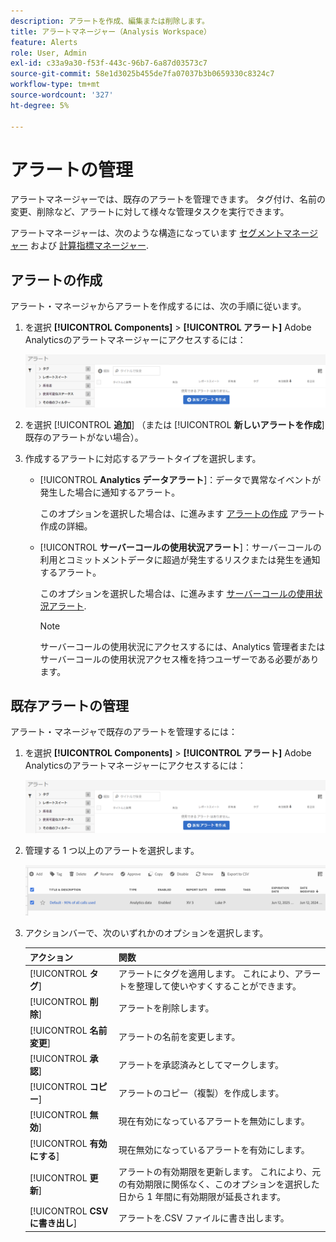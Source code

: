 ```yaml
---
description: アラートを作成、編集または削除します。
title: アラートマネージャー（Analysis Workspace）
feature: Alerts
role: User, Admin
exl-id: c33a9a30-f53f-443c-96b7-6a87d03573c7
source-git-commit: 58e1d3025b455de7fa07037b3b0659330c8324c7
workflow-type: tm+mt
source-wordcount: '327'
ht-degree: 5%

---
```



# アラートの管理

アラートマネージャーでは、既存のアラートを管理できます。 タグ付け、名前の変更、削除など、アラートに対して様々な管理タスクを実行できます。

アラートマネージャーは、次のような構造になっています [セグメントマネージャー](https://experienceleague.adobe.com/docs/analytics/components/segmentation/segmentation-workflow/seg-manage.html?lang=ja) および [計算指標マネージャー](https://experienceleague.adobe.com/docs/analytics/components/calculated-metrics/calcmetric-workflow/cm-manager.html?lang=ja).

## アラートの作成

アラート・マネージャからアラートを作成するには、次の手順に従います。

1. を選択 **[!UICONTROL Components]** > **[!UICONTROL アラート]** Adobe Analyticsのアラートマネージャーにアクセスするには：

   ![](assets/alert-manager.png)

1. を選択 [!UICONTROL **追加**] （または [!UICONTROL **新しいアラートを作成**] 既存のアラートがない場合）。

1. 作成するアラートに対応するアラートタイプを選択します。

   * [!UICONTROL **Analytics データアラート**]：データで異常なイベントが発生した場合に通知するアラート。

     このオプションを選択した場合は、に進みます [アラートの作成](/help/analyze/analysis-workspace/c-intelligent-alerts/alert-builder.md) アラート作成の詳細。

   * [!UICONTROL **サーバーコールの使用状況アラート**]：サーバーコールの利用とコミットメントデータに超過が発生するリスクまたは発生を通知するアラート。

     このオプションを選択した場合は、に進みます [サーバーコールの使用状況アラート](/help/admin/admin/c-server-call-usage/scu-alerts.md).

     >[!NOTE]
     >
     >サーバーコールの使用状況にアクセスするには、Analytics 管理者またはサーバーコールの使用状況アクセス権を持つユーザーである必要があります。




## 既存アラートの管理

アラート・マネージャで既存のアラートを管理するには：

1. を選択 **[!UICONTROL Components]** > **[!UICONTROL アラート]** Adobe Analyticsのアラートマネージャーにアクセスするには：

   ![](assets/alert-manager.png)

1. 管理する 1 つ以上のアラートを選択します。

   ![](assets/alert-manager-tasks.png)

1. アクションバーで、次のいずれかのオプションを選択します。

   | アクション | 関数 |
   |---------|----------|
   | [!UICONTROL **タグ**] | アラートにタグを適用します。 これにより、アラートを整理して使いやすくすることができます。 |
   | [!UICONTROL **削除**] | アラートを削除します。 |
   | [!UICONTROL **名前変更**] | アラートの名前を変更します。 |
   | [!UICONTROL **承認**] | アラートを承認済みとしてマークします。 |
   | [!UICONTROL **コピー**] | アラートのコピー（複製）を作成します。 |
   | [!UICONTROL **無効**] | 現在有効になっているアラートを無効にします。 |
   | [!UICONTROL **有効にする**] | 現在無効になっているアラートを有効にします。 |
   | [!UICONTROL **更新**] | アラートの有効期限を更新します。 これにより、元の有効期限に関係なく、このオプションを選択した日から 1 年間に有効期限が延長されます。 |
   | [!UICONTROL **CSV に書き出し**] | アラートを.CSV ファイルに書き出します。 |
